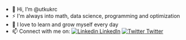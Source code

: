 - 👋 Hi, I’m @utkukrc
- ⚡ I'm always into math, data science, programming and optimization
- 🌱 I love to learn and grow myself every day
- 📫 Connect with me on:
    [![Linkedin](https://i.stack.imgur.com/gVE0j.png) LinkedIn](https://www.linkedin.com/in/utku-karaca)
    [![Twitter](https://i.stack.imgur.com/gVE0j.png) Twitter](https://www.twitter.com/utkukrc)


<!---
utkukrc/utkukrc is a ✨ special ✨ repository because its `README.md` (this file) appears on your GitHub profile.
You can click the Preview link to take a look at your changes.
--->
